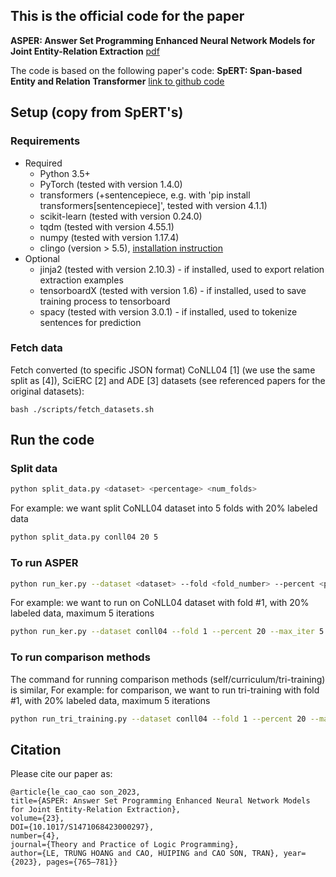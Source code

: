 
## This is the official code for the paper
**ASPER: Answer Set Programming Enhanced Neural Network Models 
for Joint Entity-Relation Extraction** [pdf](https://arxiv.org/abs/2305.15374)

The code is based on the following paper's code:
**SpERT: Span-based Entity and Relation Transformer**
[link to github code](https://github.com/lavis-nlp/spert)

## Setup (copy from SpERT's)
### Requirements
- Required
  - Python 3.5+
  - PyTorch (tested with version 1.4.0)
  - transformers (+sentencepiece, e.g. with 'pip install transformers[sentencepiece]', tested with version 4.1.1)
  - scikit-learn (tested with version 0.24.0)
  - tqdm (tested with version 4.55.1)
  - numpy (tested with version 1.17.4)
  - clingo (version > 5.5), [installation instruction](https://potassco.org/clingo/)
- Optional
  - jinja2 (tested with version 2.10.3) - if installed, used to export relation extraction examples
  - tensorboardX (tested with version 1.6) - if installed, used to save training process to tensorboard
  - spacy (tested with version 3.0.1) - if installed, used to tokenize sentences for prediction

### Fetch data
Fetch converted (to specific JSON format) CoNLL04 \[1\] (we use the same split as \[4\]), SciERC \[2\] and ADE \[3\] datasets (see referenced papers for the original datasets):
```
bash ./scripts/fetch_datasets.sh
```

## Run the code

### Split data
```bash
python split_data.py <dataset> <percentage> <num_folds>
```
For example: we want split CoNLL04 dataset into 5 folds with 20% labeled data
```bash
python split_data.py conll04 20 5
```

### To run ASPER
```bash
python run_ker.py --dataset <dataset> --fold <fold_number> --percent <percentage> --max_iter <max_iteration>
```
For example: we want to run on CoNLL04 dataset with fold #1, with 20% labeled data, maximum 5 iterations 
```bash
python run_ker.py --dataset conll04 --fold 1 --percent 20 --max_iter 5
```

### To run comparison methods
The command for running comparison methods (self/curriculum/tri-training) is similar,
For example: for comparison, we want to run tri-training with fold #1, with 20% labeled data, maximum 5 iterations
```bash
python run_tri_training.py --dataset conll04 --fold 1 --percent 20 --max_iter 5
```


## Citation
Please cite our paper as:
```
@article{le_cao_cao son_2023,
title={ASPER: Answer Set Programming Enhanced Neural Network Models for Joint Entity-Relation Extraction},
volume={23},
DOI={10.1017/S1471068423000297},
number={4},
journal={Theory and Practice of Logic Programming},
author={LE, TRUNG HOANG and CAO, HUIPING and CAO SON, TRAN}, year={2023}, pages={765–781}}
```
